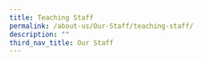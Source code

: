 ```yaml
---
title: Teaching Staff
permalink: /about-us/Our-Staff/teaching-staff/
description: ""
third_nav_title: Our Staff
---
```


